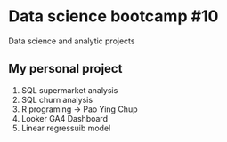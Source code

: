 # Data science bootcamp #10
Data science and analytic projects
## My personal project

1. SQL supermarket analysis
2. SQL churn analysis
3. R programing -> Pao Ying Chup
4. Looker GA4 Dashboard
5. Linear regressuib model

